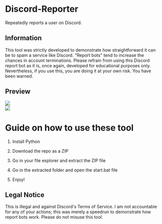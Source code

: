 # Discord-Reporter
Repeatedly reports a user on Discord.

## Information 
This tool was strictly developed to demonstrate how straightforward it can be to spam a service like Discord. "Report bots" tend to increase the chances in account terminations. Please refrain from using this Discord report bot as it is, once again, developed for educational purposes only. Nevertheless, if you use this, you are doing it at your own risk. You have been warned.

## Preview
![](https://i.imgur.com/kGwdAd9.png)<br> 
![](https://i.imgur.com/9l4mtac.gif) 

# Guide on how to use these tool

1. Install Python

2. Download the repo as a ZIP

3. Go in your file explorer and extract the ZIP file
   
4. Go in the extracted folder and open the start.bat file
 
5. Enjoy! 

## Legal Notice
This is illegal and against Discord's Terms of Service. I am not accountable for any of your actions; this was merely a speedrun to demonstrate how report bots work. Please do not misuse this tool. 